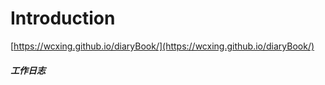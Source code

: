 # Introduction

[https://wcxing.github.io/diaryBook/](https://wcxing.github.io/diaryBook/)
##### 工作日志

